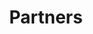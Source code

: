 ---
title: Partners
excerpt: ''
deprecated: false
hidden: false
metadata:
  title: ''
  description: ''
  robots: noindex
next:
  description: ''
---